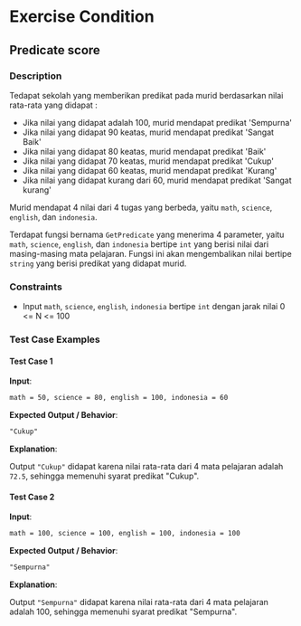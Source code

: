 # Exercise Condition

## Predicate score

### Description

Tedapat sekolah yang memberikan predikat pada murid berdasarkan nilai rata-rata yang didapat :

- Jika nilai yang didapat adalah 100, murid mendapat predikat 'Sempurna'
- Jika nilai yang didapat 90 keatas, murid mendapat predikat 'Sangat Baik'
- Jika nilai yang didapat 80 keatas, murid mendapat predikat 'Baik'
- Jika nilai yang didapat 70 keatas, murid mendapat predikat 'Cukup'
- Jika nilai yang didapat 60 keatas, murid mendapat predikat 'Kurang'
- Jika nilai yang didapat kurang dari 60, murid mendapat predikat 'Sangat kurang'

Murid mendapat 4 nilai dari 4 tugas yang berbeda, yaitu `math`, `science`, `english`, dan `indonesia`.

Terdapat fungsi bernama `GetPredicate` yang menerima 4 parameter, yaitu `math`, `science`, `english`, dan `indonesia` bertipe `int` yang berisi nilai dari masing-masing mata pelajaran. Fungsi ini akan mengembalikan nilai bertipe `string` yang berisi predikat yang didapat murid.

### Constraints

- Input `math`, `science`, `english`, `indonesia` bertipe `int` dengan jarak nilai 0 <= N <= 100

### Test Case Examples

#### Test Case 1

**Input**:

```txt
math = 50, science = 80, english = 100, indonesia = 60
```

**Expected Output / Behavior**:

```txt
"Cukup"
```

**Explanation**:

Output `"Cukup"` didapat karena nilai rata-rata dari 4 mata pelajaran adalah `72.5`, sehingga memenuhi syarat predikat "Cukup".

#### Test Case 2

**Input**:

```txt
math = 100, science = 100, english = 100, indonesia = 100
```

**Expected Output / Behavior**:

```txt
"Sempurna"
```

**Explanation**:

Output `"Sempurna"` didapat karena nilai rata-rata dari 4 mata pelajaran adalah 100, sehingga memenuhi syarat predikat "Sempurna".
